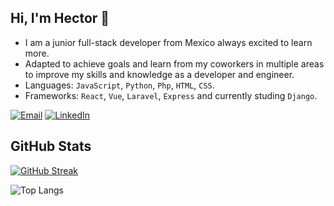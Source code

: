 ## Hi, I'm Hector 👋

* I am a junior full-stack developer from Mexico always excited to learn more.
* Adapted to achieve goals and learn from my coworkers in multiple areas to improve my skills and knowledge as a developer and engineer.
* Languages: `JavaScript`, `Python`, `Php`, `HTML`, `CSS`.
* Frameworks: `React`, `Vue`, `Laravel`, `Express` and currently studing `Django`.

[![Email](https://img.shields.io/badge/Email-hectorgarx2@gmail.com-red?style=flat&logo=gmail)](mailto:hectorgarx2@gmail.com)
[![LinkedIn](https://img.shields.io/badge/🔗LinkedIn-Hector_Garcia-blue?style=flat&logo=linkedin)](https://www.linkedin.com/in/hector-garcia-garcia/)

## GitHub Stats
[![GitHub Streak](https://github-readme-streak-stats.herokuapp.com?user=Hecgarx2&theme=tokyonight-duo&hide_border=true&date_format=M%20j%5B%2C%20Y%5D)](https://git.io/streak-stats)

![Top Langs](https://github-readme-stats.vercel.app/api/top-langs/?username=Hecgarx2&layout=compact&theme=tokyonight)
